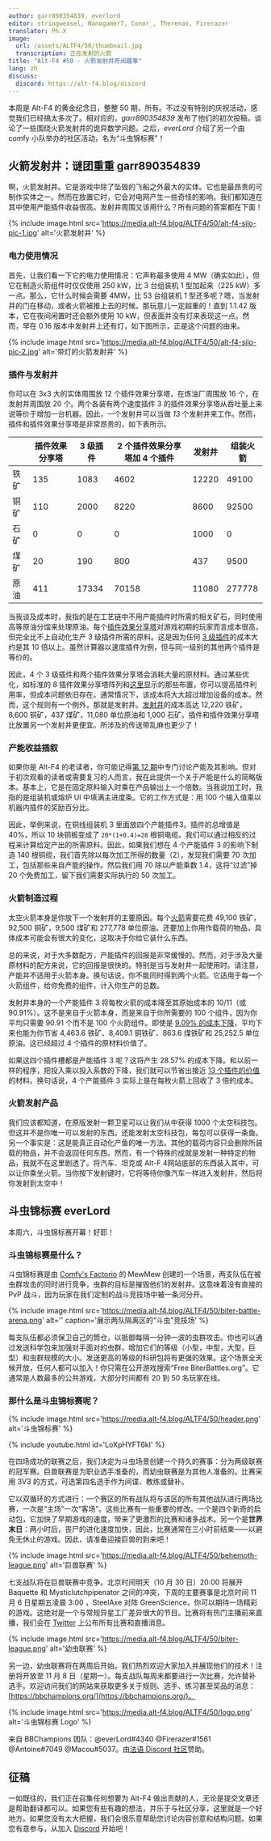 ```yaml
---
author: garr890354839, everlord
editor: stringweasel, Nanogamer7, Conor_, Therenas, Firerazer
translator: Ph.X
image:
  url: /assets/ALTF4/50/thumbnail.jpg
  transcription: 正在发射的火箭
title: "Alt-F4 #50 - 火箭发射井奇闻趣事"
lang: zh
discuss:
  discord: https://alt-f4.blog/discord
---
```


本周是 Alt-F4 的黄金纪念日，整整 50 期，所有。不过没有特别的庆祝活动，感觉我们已经搞太多次了。相对应的，*garr890354839* 发布了他们的初次投稿，谈论了一些围绕火箭发射井的诡异数学问题。之后，*everLord* 介绍了另一个由 comfy 小队举办的社区活动，名为“斗虫锦标赛”！

## 火箭发射井：谜团重重 <author>garr890354839</author>

啊，火箭发射井。它是游戏中除了坠毁的飞船之外最大的实体。它也是最昂贵的可制作实体之一。然而在放置它时，它会对电网产生一些奇怪的影响。我们都知道在其中使用产能插件收益很高。发射井周围又该用什么？所有问题的答案都在下面！

{% include image.html src='https://media.alt-f4.blog/ALTF4/50/alt-f4-silo-pic-1.jpg' alt='火箭发射井' %}

### 电力使用情况

首先，让我们看一下它的电力使用情况：它声称最多使用 4 MW（确实如此），但它在制造火箭组件时仅仅使用 250 kW，比 3 台组装机 1 型加起来（225 kW）多一点。那么，它什么时候会需要 4MW，比 53 台组装机 1 型还多呢？嗯，当发射井的门在移动，或者火箭被推上去的时候。那玩意儿一定超重的！直到 1.1.42 版本，它在夜间闲置时还会额外使用 10 kW，但表面并没有灯来表现这一点。然而，早在 0.16 版本中发射井上还有灯，如下图所示，正是这个问题的由来。

{% include image.html src='https://media.alt-f4.blog/ALTF4/50/alt-f4-silo-pic-2.jpg' alt='带灯的火箭发射井' %}

### 插件与发射井

你可以在 3x3 大的实体周围放 12 个插件效果分享塔，在炼油厂周围放 16 个，在发射井周围放 20 个。两个各装有两个速度插件 3 的插件效果分享塔从吞吐量上来说等价于增加一台机器。因此，一个发射井可以当做 *13* 个发射井来工作。然而，插件和插件效果分享塔是非常昂贵的，如下表所示。

|      | 插件效果分享塔 | 3 级插件 | 2 个插件效果分享塔加 4 个插件 | 发射井 | 组装火箭 |
|------|---------------|---------|-----------------------------|--------|---------|
| 铁矿 | 135           | 1083     | 4602                        | 12220 | 49100   |
| 铜矿 | 110           | 2000     | 8220                        | 8600  | 92500   |
| 石矿 | 0             | 0        | 0                           | 1000  | 0       |
| 煤矿 | 20            | 190      | 800                         | 437   | 9500    |
| 原油 | 411           | 17334    | 70158                       | 11080 | 277778  |

当我谈及成本时，我指的是在工艺链中不用产能插件时所需的相关矿石，同时使用高等原油分馏来处理原油。每个[插件效果分享塔](https://factoriolab.github.io/list?p=beacon*1&v=1)对游戏初期的玩家而言成本很高，但完全比不上自动化生产 3 级插件所需的原料。这是因为任何 [3 级插件](https://factoriolab.github.io/list?p=speed-module-3*1&v=1)的成本大约是其 10 倍以上。虽然计算器以速度插件为例，但与同一级别的其他两个插件是等价的。

因此，4 个 3 级插件和两个插件效果分享塔会消耗大量的原材料。通过某些优化，如标准的 8 插件效果分享塔阵列和[这里](https://factorio.com/blog/post/fff-351)显示的那些布置，你可以提高插件利用率，但成本问题依旧存在。通常情况下，该成本将大大超过增加设备的成本。然而，这个规则有一个例外，那就是发射井。[发射井](https://factoriolab.github.io/list?p=rocket-silo*1&v=1)的成本高达 12,220 铁矿，8,600 铜矿，437 煤矿，11,080 单位原油和 1,000 石矿。插件和插件效果分享塔比放置另一个发射井更便宜。所涉及的传送带乱麻也更少了！

### 产能收益插叙

如果你是 Alt-F4 的老读者，你可能记得[第 12 期](https://alt-f4.blog/zh/ALTF4-12/#%E5%A4%8D%E6%9D%82%E8%A7%92%E4%BA%A7%E8%83%BD%E6%8F%92%E4%BB%B6-thekool)中专门讨论产能及其影响。但对于初次观看的读者或需要复习的人而言，我在此提供一个关于产能是什么的简略版本。基本上，它是在固定原料输入时乘在产品输出上一个倍数。当我说加工时，我指的是组装机或熔炉 UI 中填满主进度条。它的工作方式是：用 100 个输入值乘以机器内插件的奖励百分比。

因此，举例来说，在铜线组装机 3 里面放四个产能插件3。插件的总增值是 40%，所以 10 块铜板变成了 `20*(1+0.4)=28` 根铜电缆。我们可以通过相反的过程来计算给定产出的所需原料。因此，如果我们想在 4 个产能插件 3 的影响下制造 140 根铜缆，我们首先除以每次加工所得的数量（2），发现我们需要 70 次加工，包括那些来自产能的操作。然后我们用 70 除以产能乘数 1.4，这将“过滤”掉 20 个免费加工，留下我们需要实际执行的 50 次加工。

### 火箭制造过程

太空火箭本身是你放下一个发射井的主要原因。每个[火箭](https://factoriolab.github.io/list?p=rocket-part*100&v=1)需要花费 49,100 铁矿，92,500 铜矿，9,500 煤矿和 277,778 单位原油。还要加上你用作载荷的物品，具体成本可能会有很大的变化，这取决于你给它装什么东西。

总的来说，对于大多数配方，产能插件的回报是非常缓慢的。然而，对于涉及大量原材料的配方来说，它的回报是很快的。特别是当与发射井一起使用时。请注意，产能并不适用于火箭本身。换句话说，你不能同时得到两个火箭。它适用于每一个火箭组件，给你免费的组件，计入你生产的总数。

发射井本身的一个产能插件 3 将每枚火箭的成本降至其原始成本的 10/11（或 90.91%）。这不是来自于火箭本身，而是来自于你所需要的 100 个组件，因为你平均只需要 90.91 个而不是 100 个火箭组件。即使是 [9.09% 的成本下降](https://factoriolab.github.io/list?z=eJwrcM7SMjQwUCtyLtDScqvzAkG1MmMAUBsG5Q__)，平均下来也能为你节省 4,463.6 铁矿、8,409.1 铜铁矿、863.6 煤铁矿和 25,252.5 单位原油。这已经超过 4 个插件的原材料价值了。

如果这四个插件槽都是产能插件 3 呢？这将产生 28.57% 的成本下降。和以前一样的程序，把投入乘以投入系数的下降，我们就可以节省出接近 [13 个插件的价值](https://factoriolab.github.io/list?z=eJwrcA7UMjQxMLLQ0nJKUStyLtDScqsDQ7UyYwBzOAgo)的材料。换句话说，4 个产能插件 3 实际上是在每枚火箭上回收了 3 倍的成本。

### 火箭发射产品

我们应该都知道，在原版发射一颗卫星可以让我们从中获得 1000 个太空科技包。但这并不是你唯一可以发射的东西。还能发射太空科技包，每包可以获得一条鱼。另一个事实是：这是能真正自动化产鱼的唯一方法。其他的载荷内容只会删除所装载的物品，并不会返回任何东西。然而，有一个特殊的成就是发射一种特定的物品，我就不在这里剧透了。将汽车、坦克或 Alt-F 4网站底部的东西装入其中，可以让你乘坐火箭。当你按下发射键时，它将等待你像汽车一样进入发射井，然后将你发射到太空中！

## 斗虫锦标赛 <author>everLord</author>

本周六，斗虫锦标赛开幕！好耶！

### 斗虫锦标赛是什么？

斗虫锦标赛是由 [Comfy's Factorio](https://getcomfy.eu/discord) 的 MewMew 创建的一个场景，两支队伍在被虫群攻击的同时进行竞争，虫群的目标是摧毁他们的发射井。这意味着没有直接的 PvP 战斗，因为玩家在我们定制的战斗竞技场中被一条河分开。

{% include image.html src='https://media.alt-f4.blog/ALTF4/50/biter-battle-arena.png' alt='' caption='展示两队隔离区的“斗虫”竞技场' %}

每支队伍都必须保卫自己的筒仓，以抵御每隔一分钟一波的虫群攻击。你也可以通过发送科学包来加强对手面对的虫群，增加它们的等级（小型，中型，大型，巨型）和虫群规模的大小。发送更高的等级的科研包将有更强的效果。这个场景全天候开放，任何人都可以加入！你只需在公开游戏搜索“Free BiterBattles.org”。它通常是人数最多的公共游戏，大部分时间都有 20 到 50 名玩家在线。

### 那什么是斗虫锦标赛呢？

{% include image.html src='https://media.alt-f4.blog/ALTF4/50/header.png' alt='斗虫锦标赛' %}

{% include youtube.html id='LoXpHYFT6kI' %}

在四场成功的联赛之后，我们决定为斗虫场景创建一个持久的赛事：分为两级联赛的冠军赛。巨兽联赛是为职业选手准备的，而幼虫联赛是为其他人准备的。比赛采用 3V3 的方式，可选第四名选手作为间谍、教练或替补。

它以双循环的方式进行：一个赛区的所有战队将与该区的所有其他战队进行两场比赛，一次是“主场”一次“客场”。这些比赛有一些重要的修改。一个是四个新奇的启动包，它加快了早期游戏的速度，带来了更激烈的比赛和诸多战术。另一个是**世界末日**：两小时后，丧尸的进化速度加快，因此，比赛通常在三小时前结束——以避免无休止的游戏。因此，请准备迎接巨兽的到来吧！

{% include image.html src='https://media.alt-f4.blog/ALTF4/50/behemoth-league.png' alt='巨兽联赛' %}

七支战队将在巨兽联赛中竞争。北京时间明天（10 月 30 日）20:00 将展开 Baquette 和 Mysticlutchpipenator 之间的冲突，下周的主要赛事是北京时间 11 月 6 日星期五凌晨 3:00 ，SteelAxe 对阵 GreenScience，你可以期待一场精彩的游戏。这绝对是一个与常规异星工厂差异很大的节目。比赛将有热门主播前来直播，我们会在 [Twitter](https://twitter.com/BiterBattles) 上公布所有比赛和直播消息。

{% include image.html src='https://media.alt-f4.blog/ALTF4/50/biter-league.png' alt='幼虫联赛' %}

另一边，幼虫联赛将在两周后开始。我们热烈欢迎大家加入并展现他们的技术！注册将开放至 11 月 8 日（星期一）。每支战队每周末都要进行一次比赛，允许替补选手。欢迎访问我们的网站来获取更多关于规则、选手、练习甚至奖品的消息：[https://bbchampions.org/](https://bbchampions.org/)。

{% include image.html src='https://media.alt-f4.blog/ALTF4/50/logo.png' alt='斗虫锦标赛 Logo' %}

来自 BBChampions 团队：@everLord#4340 @Firerazer#1561 @Antoine#7049 @Macou#5037。由[法语 Discord 社区](https://discord.gg/d2ja9wUd)赞助。

## 征稿

一如既往的，我们正在召集任何想要为 Alt-F4 做出贡献的人，无论是提交文章还是帮助翻译都可以。如果您有些有趣的想法，并乐于与社区分享，这里就是一个好地方。如果您没有太大把握，我们会很乐意帮助您讨论内容创意和结构问题。如果您有意参与，从加入 [Discord](https://alt-f4.blog/discord) 开始吧！
